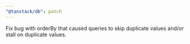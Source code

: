 ```yaml
---
"@tanstack/db": patch
---
```


Fix bug with orderBy that caused queries to skip duplicate values and/or stall on duplicate values.
